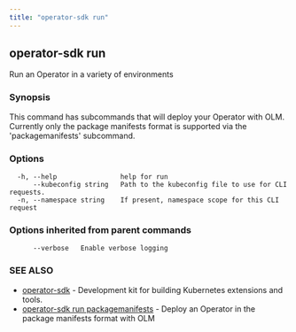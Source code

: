 ```yaml
---
title: "operator-sdk run"
---
```

## operator-sdk run

Run an Operator in a variety of environments

### Synopsis

This command has subcommands that will deploy your Operator with OLM.
Currently only the package manifests format is supported via the 'packagemanifests' subcommand.

### Options

```
  -h, --help                help for run
      --kubeconfig string   Path to the kubeconfig file to use for CLI requests.
  -n, --namespace string    If present, namespace scope for this CLI request
```

### Options inherited from parent commands

```
      --verbose   Enable verbose logging
```

### SEE ALSO

* [operator-sdk](../operator-sdk)	 - Development kit for building Kubernetes extensions and tools.
* [operator-sdk run packagemanifests](../operator-sdk_run_packagemanifests)	 - Deploy an Operator in the package manifests format with OLM

